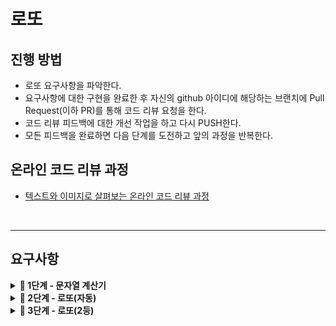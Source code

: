 # 로또

## 진행 방법

* 로또 요구사항을 파악한다.
* 요구사항에 대한 구현을 완료한 후 자신의 github 아이디에 해당하는 브랜치에 Pull Request(이하 PR)를 통해 코드 리뷰 요청을 한다.
* 코드 리뷰 피드백에 대한 개선 작업을 하고 다시 PUSH한다.
* 모든 피드백을 완료하면 다음 단계를 도전하고 앞의 과정을 반복한다.

## 온라인 코드 리뷰 과정

* [텍스트와 이미지로 살펴보는 온라인 코드 리뷰 과정](https://github.com/next-step/nextstep-docs/tree/master/codereview)

</br>

---

## 요구사항

<details>
<summary><b>🚀 1단계 - 문자열 계산기</b></summary>

**기능 요구사항**
> - [X] 더하기
> - [X] 빼기
> - [X] 곱하기
> - [X] 나누기
> - [X] 입력 문자열이 null이거나 공백이면 에러
> - [X] 입력된 기호가 사칙연산이 아니면 에러

</details>

<details>
<summary><b>🚀 2단계 - 로또(자동)</b></summary>

**기능 요구사항**
> - [X] 구입 금액이 1000원 미만인 경우 예외처리한다. (로또 티켓 장당 1000원)
> - [X] 1~45까지의 로또 번호를 자동 생성한다.
> - [X] 한 장의 로또 티켓 내 포함된 당첨 번호의 갯수를 구한다.
> - [X] 당첨 번호 갯수에 따른 상금은 다음과 같다.
>> - 3개 일치 시, 5,000원
>> - 4개 일치 시, 50,000원
>> - 5개 일치 시, 1,500,000원
>> - 6개 일치 시, 2,000,000,000원
> - [X] 로또 결과 수익률을 계산한다.

</details>

<details>
<summary><b>🚀 3단계 - 로또(2등)</b></summary>

**기능 요구사항**
> - [X] 보너스볼을 하나 더 입력받는다.
> - [ ] 입력받은 보너스볼도 기존 입력한 당첨번호와 중복되면 안된다.
> - [ ] 당첨번호가 보너스볼 포함 5개 일치 시, 당첨통계 2등으로 처리한다.
> - [ ] 당첨 번호 갯수에 따른 상금은 다음과 같다.
>> - 3개 일치 시, 5,000원
>> - 4개 일치 시, 50,000원
>> - 5개 일치 시, 1,500,000원
>> - 보너스볼 포함 5개 일치 시, 30,000,000원
>> - 6개 일치 시, 2,000,000,000원

</details>

</br>
